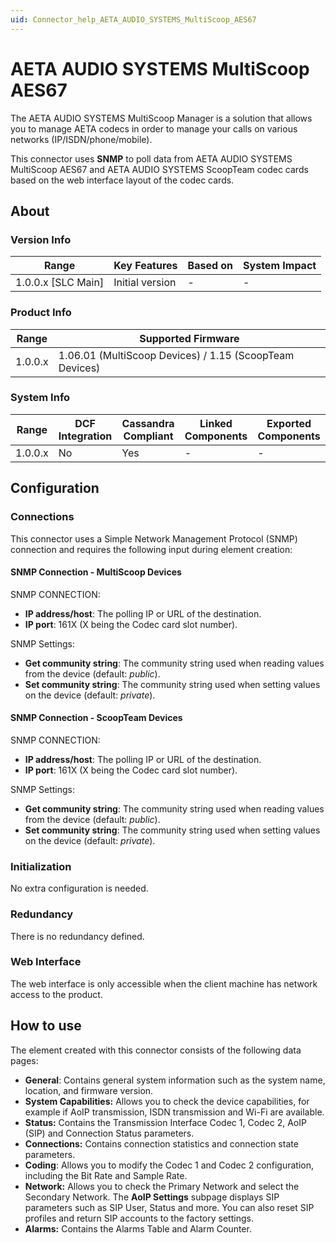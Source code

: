 ```yaml
---
uid: Connector_help_AETA_AUDIO_SYSTEMS_MultiScoop_AES67
---
```


# AETA AUDIO SYSTEMS MultiScoop AES67

The AETA AUDIO SYSTEMS MultiScoop Manager is a solution that allows you to manage AETA codecs in order to manage your calls on various networks (IP/ISDN/phone/mobile).

This connector uses **SNMP** to poll data from AETA AUDIO SYSTEMS MultiScoop AES67 and AETA AUDIO SYSTEMS ScoopTeam codec cards based on the web interface layout of the codec cards.

## About

### Version Info

| **Range**            | **Key Features** | **Based on** | **System Impact** |
|----------------------|------------------|--------------|-------------------|
| 1.0.0.x \[SLC Main\] | Initial version  | \-           | \-                |

### Product Info

| **Range** | **Supported Firmware**                                  |
|-----------|---------------------------------------------------------|
| 1.0.0.x   | 1.06.01 (MultiScoop Devices) / 1.15 (ScoopTeam Devices) |

### System Info

| **Range** | **DCF Integration** | **Cassandra Compliant** | **Linked Components** | **Exported Components** |
|-----------|---------------------|-------------------------|-----------------------|-------------------------|
| 1.0.0.x   | No                  | Yes                     | \-                    | \-                      |

## Configuration

### Connections

This connector uses a Simple Network Management Protocol (SNMP) connection and requires the following input during element creation:

#### SNMP Connection - MultiScoop Devices

SNMP CONNECTION:

- **IP address/host**: The polling IP or URL of the destination.
- **IP port**: 161X (X being the Codec card slot number).

SNMP Settings:

- **Get community string**: The community string used when reading values from the device (default: *public*).
- **Set community string**: The community string used when setting values on the device (default: *private*).

#### SNMP Connection - ScoopTeam Devices

SNMP CONNECTION:

- **IP address/host**: The polling IP or URL of the destination.
- **IP port**: 161X (X being the Codec card slot number).

SNMP Settings:

- **Get community string**: The community string used when reading values from the device (default: *public*).
- **Set community string**: The community string used when setting values on the device (default: *private*).

### Initialization

No extra configuration is needed.

### Redundancy

There is no redundancy defined.

### Web Interface

The web interface is only accessible when the client machine has network access to the product.

## How to use

The element created with this connector consists of the following data pages:

- **General**: Contains general system information such as the system name, location, and firmware version.
- **System Capabilities:** Allows you to check the device capabilities, for example if AoIP transmission, ISDN transmission and Wi-Fi are available.
- **Status:** Contains the Transmission Interface Codec 1, Codec 2, AoIP (SIP) and Connection Status parameters.
- **Connections:** Contains connection statistics and connection state parameters.
- **Coding**: Allows you to modify the Codec 1 and Codec 2 configuration, including the Bit Rate and Sample Rate.
- **Network:** Allows you to check the Primary Network and select the Secondary Network. The **AoIP Settings** subpage displays SIP parameters such as SIP User, Status and more. You can also reset SIP profiles and return SIP accounts to the factory settings.
- **Alarms:** Contains the Alarms Table and Alarm Counter.

